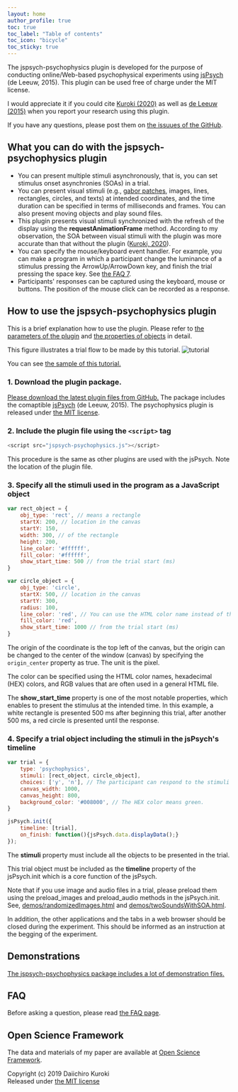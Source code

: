 ```yaml
---
layout: home
author_profile: true
toc: true
toc_label: "Table of contents"
toc_icon: "bicycle"
toc_sticky: true
---
```

The jspsych-psychophysics plugin is developed for the purpose of conducting online/Web-based psychophysical experiments using [jsPsych](http://www.jspsych.org/) (de Leeuw, 2015).
This plugin can be used free of charge under the MIT license.

I would appreciate it if you could cite [Kuroki (2020)](https://rdcu.be/b5Nie) as well as [de Leeuw (2015)](https://link.springer.com/article/10.3758/s13428-014-0458-y) when you report your research using this plugin.

If you have any questions, please post them on [the issuues of the GitHub](https://github.com/kurokida/jspsych-psychophysics/issues).

## What you can do with the jspsych-psychophysics plugin
- You can present multiple stimuli asynchronously, that is, you can set stimulus onset asynchronies (SOAs) in a trial.
- You can present visual stimuli (e.g., [gabor patches](gabor.md), images, lines, rectangles, circles, and texts) at intended coordinates, and the time duration can be specified in terms of milliseconds and frames. You can also present moving objects and play sound files.
- This plugin presents visual stimuli synchronized with the refresh of the display using the **requestAnimationFrame** method. According to my observation, the SOA between visual stimuli with the plugin was more accurate than that without the plugin ([Kuroki, 2020](https://rdcu.be/b5Nie)).
- You can specify the mouse/keyboard event handler. For example, you can make a program in which a participant change the luminance of a stimulus pressing the ArrowUp/ArrowDown key, and finish the trial pressing the space key. See [the FAQ 7](faq.md).
- Participants' responses can be captured using the keyboard, mouse or buttons. The position of the mouse click can be recorded as a response.

## How to use the jspsych-psychophysics plugin
This is a brief explanation how to use the plugin. Please refer to [the parameters of the plugin](pluginParams.md) and [the properties of objects](objectProperties.md) in detail.

This figure illustrates a trial flow to be made by this tutorial.
![tutorial](./images/tutorial.png)

You can see [the sample of this tutorial.](https://www.hes.kyushu-u.ac.jp/~kurokid/jspsychophysics/demos/tutorial.html)

### 1. Download the plugin package.
[Please download the latest plugin files from GitHub.](https://github.com/kurokida/jspsych-psychophysics/releases)
The package includes the comaptible [jsPsych](http://www.jspsych.org/) (de Leeuw, 2015). The psychophysics plugin is released under [the MIT license](https://opensource.org/licenses/MIT).


### 2. Include the plugin file using the `<script>` tag

```javascript
<script src="jspsych-psychophysics.js"></script>
```
This procedure is the same as other plugins are used with the jsPsych. Note the location of the plugin file.

### 3. Specify all the stimuli used in the program as a JavaScript object

```javascript
var rect_object = {
    obj_type: 'rect', // means a rectangle
    startX: 200, // location in the canvas
    startY: 150,
    width: 300, // of the rectangle
    height: 200,
    line_color: '#ffffff',
    fill_color: '#ffffff',
    show_start_time: 500 // from the trial start (ms)
}

var circle_object = {
    obj_type: 'circle',
    startX: 500, // location in the canvas
    startY: 300,
    radius: 100,
    line_color: 'red', // You can use the HTML color name instead of the HEX color.
    fill_color: 'red',
    show_start_time: 1000 // from the trial start (ms)
}
```

The origin of the coordinate is the top left of the canvas, but the origin can be changed to the center of the window (canvas) by specifying the `origin_center` property as true. The unit is the pixel. 

The color can be specified using the HTML color names, hexadecimal (HEX) colors, and RGB values that are often used in a general HTML file.

The **show_start_time** property is one of the most notable properties, which enables to present the stimulus at the intended time. In this example, a white rectangle is presented 500 ms after beginning this trial, after another 500 ms, a red circle is presented until the response.

### 4. Specify a trial object including the stimuli in the jsPsych's timeline

```javascript
var trial = {
    type: 'psychophysics',
    stimuli: [rect_object, circle_object],
    choices: ['y', 'n'], // The participant can respond to the stimuli using the 'y' or 'n' key.
    canvas_width: 1000,
    canvas_height: 800,
    background_color: '#008000', // The HEX color means green.
}

jsPsych.init({
    timeline: [trial],
    on_finish: function(){jsPsych.data.displayData();}
});
```

The **stimuli** property must include all the objects to be presented in the trial.

This trial object must be included as the **timeline** property of the jsPsych.init which is a core function of the jsPsych.

Note that if you use image and audio files in a trial, please preload them using the preload_images and preload_audio methods in the jsPsych.init. See, [demos/randomizedImages.html](https://www.hes.kyushu-u.ac.jp/~kurokid/jspsychophysics/demos/randomizedImages.html) and [demos/twoSoundsWithSOA.html](https://www.hes.kyushu-u.ac.jp/~kurokid/jspsychophysics/demos/twoSoundsWithSOA.html). 

In addition, the other applications and the tabs in a web browser should be closed during the experiment. This should be informed as an instruction at the begging of the experiment.

## Demonstrations
[The jspsych-psychophysics package includes a lot of demonstration files.](demo_explanation.md)

## FAQ
Before asking a question, please read [the FAQ page](faq.md).

## Open Science Framework
The data and materials of my paper are available at [Open Science Framework](https://doi.org/10.17605/OSF.IO/PJ4SB).

Copyright (c) 2019 Daiichiro Kuroki  
Released under [the MIT license](https://opensource.org/licenses/MIT)
